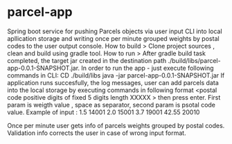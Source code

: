 # parcel-app

Spring boot service for pushing Parcels objects via user input CLI into local apllication storage and writing once per minute grouped weights by postal codes to the user output console.
How to build > Clone project sources , clean and build using gradle tool.
How to run > After gradle build task completed, the target jar created in the destination path ./build/libs/parcel-app-0.0.1-SNAPSHOT.jar. 
In order to run the app - just execute following commands in CLI: CD ./build/libs  java -jar parcel-app-0.0.1-SNAPSHOT.jar
If application runs succesfully, the log messages, user can add parcels data into the local storage by executing commands in following format
<weight as decimal digits XXX.XXX><space><postal code positive digits of fixed 5 digits length XXXXX > then press enter.
First param is weigth value , space as separator, second param is psotal code value. 
Example of input : 
1.5 14001
2.0 15001
3.7 19001
42.55 20010

Once per minute user gets info of parcels weights grouped by postal codes.
Validation info corrects the user in case of wrong input format.
